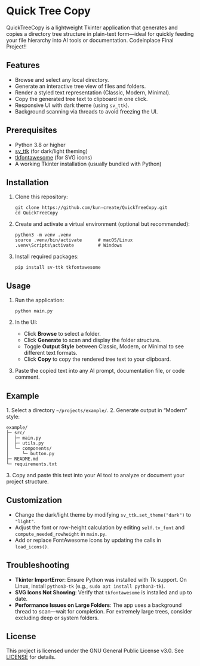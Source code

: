 Quick Tree Copy
=============

QuickTreeCopy is a lightweight Tkinter application that generates and copies a directory tree structure in plain-text form—ideal for quickly feeding your file hierarchy into AI tools or documentation. Codeinplace Final Project!!

Features
--------

*   Browse and select any local directory.
*   Generate an interactive tree view of files and folders.
*   Render a styled text representation (Classic, Modern, Minimal).
*   Copy the generated tree text to clipboard in one click.
*   Responsive UI with dark theme (using `sv_ttk`).
*   Background scanning via threads to avoid freezing the UI.

Prerequisites
-------------

*   Python 3.8 or higher
*   [sv\_ttk](https://pypi.org/project/sv-ttk/) (for dark/light theming)
*   [tkfontawesome](https://pypi.org/project/tkfontawesome/) (for SVG icons)
*   A working Tkinter installation (usually bundled with Python)

Installation
------------

1.  Clone this repository:
    
        git clone https://github.com/kun-create/QuickTreeCopy.git
        cd QuickTreeCopy
    
2.  Create and activate a virtual environment (optional but recommended):
    
        python3 -m venv .venv
        source .venv/bin/activate      # macOS/Linux
        .venv\Scripts\activate         # Windows
    
3.  Install required packages:
    
        pip install sv-ttk tkfontawesome
    

Usage
-----

1.  Run the application:
    
        python main.py
    
2.  In the UI:
    *   Click **Browse** to select a folder.
    *   Click **Generate** to scan and display the folder structure.
    *   Toggle **Output Style** between Classic, Modern, or Minimal to see different text formats.
    *   Click **Copy** to copy the rendered tree text to your clipboard.
3.  Paste the copied text into any AI prompt, documentation file, or code comment.

Example
-------

1\. Select a directory `~/projects/example/`. 2. Generate output in “Modern” style:

    example/
    ├─ src/
    │  ├─ main.py
    │  ├─ utils.py
    │  └─ components/
    │     └─ button.py
    ├─ README.md
    └─ requirements.txt

3\. Copy and paste this text into your AI tool to analyze or document your project structure.

Customization
-------------

*   Change the dark/light theme by modifying `sv_ttk.set_theme("dark")` to `"light"`.
*   Adjust the font or row-height calculation by editing `self.tv_font` and `compute_needed_rowheight` in `main.py`.
*   Add or replace FontAwesome icons by updating the calls in `load_icons()`.

Troubleshooting
---------------

*   **Tkinter ImportError**: Ensure Python was installed with Tk support. On Linux, install `python3-tk` (e.g., `sudo apt install python3-tk`).
*   **SVG Icons Not Showing**: Verify that `tkfontawesome` is installed and up to date.
*   **Performance Issues on Large Folders**: The app uses a background thread to scan—wait for completion. For extremely large trees, consider excluding deep or system folders.

License
-------

This project is licensed under the GNU General Public License v3.0. See [LICENSE](LICENSE) for details.
